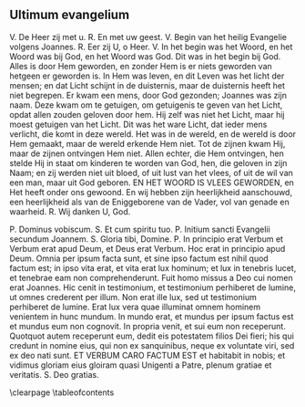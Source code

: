 ## Ultimum evangelium

V. De Heer zij met u. R. En met uw geest. V. Begin van het heilig Evan­gelie volgens Joannes. R. Eer zij U, o Heer. V. In het begin was het Woord, en het Woord was bij God, en het Woord was God. Dit was in het begin bij God. Alles is door Hem geworden, en zonder Hem is er niets geworden van hetgeen er geworden is. In Hem was leven, en dit Leven was het licht der mensen; en dat Licht schijnt in de duisternis, maar de duisternis heeft het niet begrepen. Er kwam een mens, door God gezonden; Joannes was zijn naam. Deze kwam om te getuigen, om getuigenis te geven van het Licht, opdat allen zouden geloven door hem. Hij zelf was niet het Licht, maar hij moest getuigen van het Licht. Dit was het ware Licht, dat ieder mens verlicht, die komt in deze wereld. Het was in de wereld, en de wereld is door Hem gemaakt, maar de wereld erkende Hem niet. Tot de zijnen kwam Hij, maar de zijnen ontvingen Hem niet. Allen echter, die Hem ontvingen, hen stelde Hij in staat om kinderen te worden van God, hen, die geloven in zijn Naam; en zij werden niet uit bloed, of uit lust van het vlees, of uit de wil van een man, maar uit God geboren. EN HET WOORD IS VLEES GEWORDEN, en Het heeft onder ons gewoond. En wij hebben zijn heerlijkheid aanschouwd, een heerlijkheid als van de Enig­geborene van de Vader, vol van genade en waar­heid. R. Wij danken U, God.

P. Dominus vobiscum. S. Et cum spiritu tuo. P. Initium sancti Evangelii secundum Joannem. S. Gloria tibi, Domine. P. In principio erat Verbum et Verbum erat apud Deum, et Deus erat Verbum. Hoc erat in principio apud Deum. Omnia per ipsum facta sunt, et sine ipso factum est nihil quod factum est; in ipso vita erat, et vita erat lux hominum; et lux in tenebris lucet, et tenebrae eam non comprehenderunt. Fuit homo missus a Deo cui nomen erat Joannes. Hic cenit in testimonium, et testimonium perhiberet de lumine, ut omnes crederent per illum. Non erat ille lux, sed ut testimonium perhiberet de lumine. Erat lux vera quae illuminat omnem hominem venientem in hunc mundum. In mundo erat, et mundus per ipsum factus est et mundus eum non cognovit. In propria venit, et sui eum non receperunt. Quotquot autem receperunt eum, dedit eis potestatem filios Dei fieri; his qui credunt in nomine eius, qui non ex sanquinibus, neque ex voluntate viri, sed ex deo nati sunt. ET VERBUM CARO FACTUM EST et habitabit in nobis; et vidimus gloriam eius gloiram quasi Unigenti a Patre, plenum gratiae et veritatis. S. Deo gratias.

\clearpage
\tableofcontents

